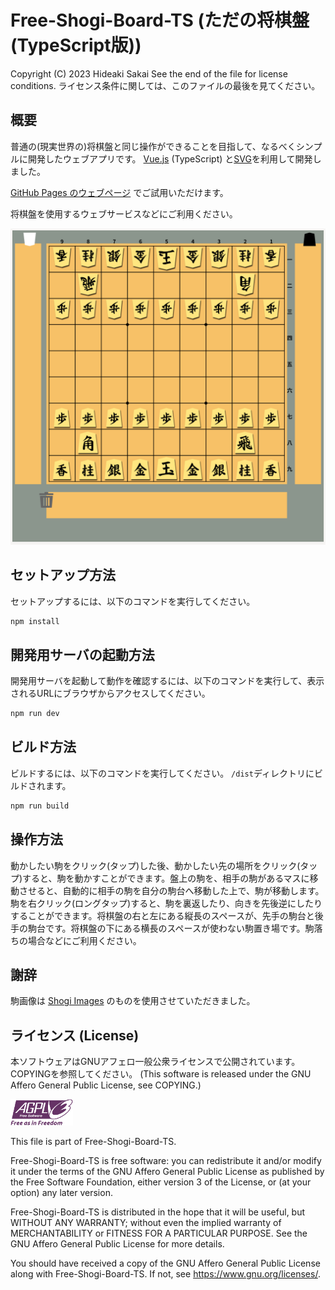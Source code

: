 # Free-Shogi-Board-TS (ただの将棋盤 (TypeScript版))

Copyright (C) 2023 Hideaki Sakai
See the end of the file for license conditions.
ライセンス条件に関しては、このファイルの最後を見てください。

## 概要
普通の(現実世界の)将棋盤と同じ操作ができることを目指して、なるべくシンプルに開発したウェブアプリです。
[Vue.js](https://ja.vuejs.org/) (TypeScript) と[SVG](https://developer.mozilla.org/ja/docs/Web/SVG)を利用して開発しました。

[GitHub Pages のウェブページ](https://hideboz.github.io/free-shogi-board-ts/) でご試用いただけます。

将棋盤を使用するウェブサービスなどにご利用ください。

![ただの将棋盤のスクリーンショット](images/free-shogi-board-screenshot.png)

## セットアップ方法
セットアップするには、以下のコマンドを実行してください。

```sh
npm install
```

## 開発用サーバの起動方法
開発用サーバを起動して動作を確認するには、以下のコマンドを実行して、表示されるURLにブラウザからアクセスしてください。

```sh
npm run dev
```

## ビルド方法
ビルドするには、以下のコマンドを実行してください。
`/dist`ディレクトリにビルドされます。

```sh
npm run build
```

## 操作方法
動かしたい駒をクリック(タップ)した後、動かしたい先の場所をクリック(タップ)すると、駒を動かすことができます。盤上の駒を、相手の駒があるマスに移動させると、自動的に相手の駒を自分の駒台へ移動した上で、駒が移動します。駒を右クリック(ロングタップ)すると、駒を裏返したり、向きを先後逆にしたりすることができます。将棋盤の右と左にある縦長のスペースが、先手の駒台と後手の駒台です。将棋盤の下にある横長のスペースが使わない駒置き場です。駒落ちの場合などにご利用ください。

## 謝辞
駒画像は [Shogi Images](https://sunfish-shogi.github.io/shogi-images/) のものを使用させていただきました。

## ライセンス (License)
本ソフトウェアはGNUアフェロ一般公衆ライセンスで公開されています。COPYINGを参照してください。
(This software is released under the GNU Affero General Public License, see COPYING.)

![GNUアフェロ一般公衆ライセンス](images/agplv3-with-text-100x42.png)

This file is part of Free-Shogi-Board-TS.

Free-Shogi-Board-TS is free software: you can redistribute it and/or modify
it under the terms of the GNU Affero General Public License as published by
the Free Software Foundation, either version 3 of the License, or
(at your option) any later version.

Free-Shogi-Board-TS is distributed in the hope that it will be useful,
but WITHOUT ANY WARRANTY; without even the implied warranty of
MERCHANTABILITY or FITNESS FOR A PARTICULAR PURPOSE.  See the
GNU Affero General Public License for more details.

You should have received a copy of the GNU Affero General Public License
along with Free-Shogi-Board-TS.  If not, see <https://www.gnu.org/licenses/>.
